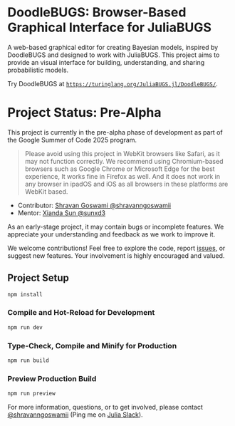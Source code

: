 # DoodleBUGS: Browser-Based Graphical Interface for JuliaBUGS

A web-based graphical editor for creating Bayesian models, inspired by DoodleBUGS and designed to work with JuliaBUGS. This project aims to provide an visual interface for building, understanding, and sharing probabilistic models.

Try DoodleBUGS at [`https://turinglang.org/JuliaBUGS.jl/DoodleBUGS/`](https://turinglang.org/JuliaBUGS.jl/DoodleBUGS/).

# Project Status: Pre-Alpha

This project is currently in the pre-alpha phase of development as part of the Google Summer of Code 2025 program.

> Please avoid using this project in WebKit browsers like Safari, as it may not function correctly. We recommend using Chromium-based browsers such as Google Chrome or Microsoft Edge for the best experience, It works fine in Firefox as well. And it does not work in any browser in ipadOS and iOS as all browsers in these platforms are WebKit based.

- Contributor: [Shravan Goswami @shravanngoswamii](https://github.com/shravanngoswamii)
- Mentor: [Xianda Sun @sunxd3](https://github.com/sunxd3)

As an early-stage project, it may contain bugs or incomplete features. We appreciate your understanding and feedback as we work to improve it.

We welcome contributions! Feel free to explore the code, report [issues](https://github.com/TuringLang/JuliaBUGS.jl/issues/new?template=doodlebugs.md), or suggest new features. Your involvement is highly encouraged and valued.

## Project Setup

```sh
npm install
```

### Compile and Hot-Reload for Development

```sh
npm run dev
```

### Type-Check, Compile and Minify for Production

```sh
npm run build
```

### Preview Production Build

```sh
npm run preview
```

For more information, questions, or to get involved, please contact [@shravanngoswamii](https://github.com/shravanngoswamii) (Ping me on [Julia Slack](https://julialang.slack.com/archives/CCYDC34A0)).
